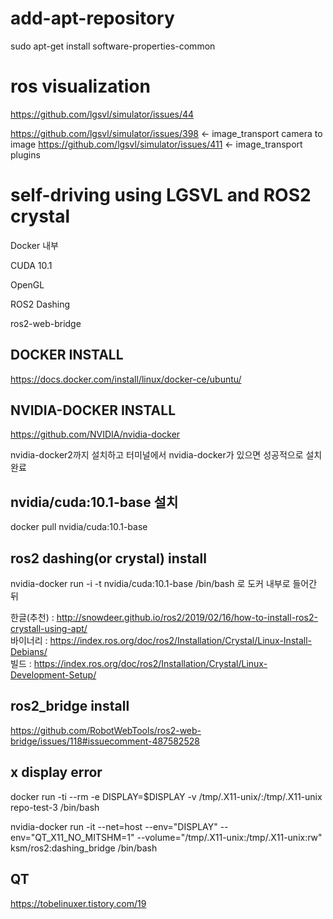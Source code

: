 # add-apt-repository
sudo apt-get install software-properties-common

# ros visualization
https://github.com/lgsvl/simulator/issues/44


https://github.com/lgsvl/simulator/issues/398 <- image_transport camera to image
https://github.com/lgsvl/simulator/issues/411 <- image_transport plugins

# self-driving using LGSVL and ROS2 crystal

Docker 내부


CUDA 10.1


OpenGL


ROS2 Dashing


ros2-web-bridge

## DOCKER INSTALL <br>

https://docs.docker.com/install/linux/docker-ce/ubuntu/

## NVIDIA-DOCKER INSTALL <br>

https://github.com/NVIDIA/nvidia-docker <br>

nvidia-docker2까지 설치하고 터미널에서 nvidia-docker가 있으면 성공적으로 설치 완료

## nvidia/cuda:10.1-base 설치

docker pull nvidia/cuda:10.1-base

## ros2 dashing(or crystal) install<br>



nvidia-docker run -i -t nvidia/cuda:10.1-base /bin/bash 로 도커 내부로 들어간 뒤

한글(추천) : http://snowdeer.github.io/ros2/2019/02/16/how-to-install-ros2-crystall-using-apt/ <br>
바이너리 : https://index.ros.org/doc/ros2/Installation/Crystal/Linux-Install-Debians/ <br>
빌드 : https://index.ros.org/doc/ros2/Installation/Crystal/Linux-Development-Setup/ <br>

## ros2_bridge install

https://github.com/RobotWebTools/ros2-web-bridge/issues/118#issuecomment-487582528


## x display error
docker run -ti --rm -e DISPLAY=$DISPLAY -v /tmp/.X11-unix/:/tmp/.X11-unix repo-test-3 /bin/bash

nvidia-docker run -it --net=host --env="DISPLAY" --env="QT_X11_NO_MITSHM=1" --volume="/tmp/.X11-unix:/tmp/.X11-unix:rw" ksm/ros2:dashing_bridge /bin/bash

## QT
https://tobelinuxer.tistory.com/19
